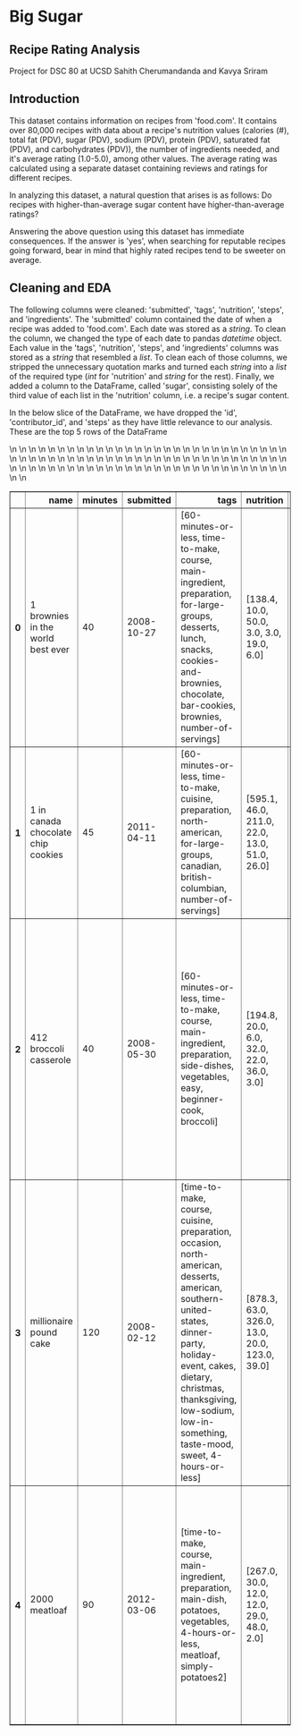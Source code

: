 # Big Sugar
## Recipe Rating Analysis
Project for DSC 80 at UCSD
Sahith Cherumandanda and Kavya Sriram

## Introduction
This dataset contains information on recipes from 'food.com'. It contains over 80,000 recipes with data about a recipe's nutrition values (calories (#), total fat (PDV), sugar (PDV), sodium (PDV), protein (PDV), saturated fat (PDV), and carbohydrates (PDV)), the number of ingredients needed, and it's average rating (1.0-5.0), among other values. The average rating was calculated using a separate dataset containing reviews and ratings for different recipes. 

In analyzing this dataset, a natural question that arises is as follows: Do recipes with higher-than-average sugar content have higher-than-average ratings?

Answering the above question using this dataset has immediate consequences. If the answer is 'yes', when searching for reputable recipes going forward, bear in mind that highly rated recipes tend to be sweeter on average.

## Cleaning and EDA
The following columns were cleaned: 'submitted', 'tags', 'nutrition', 'steps', and 'ingredients'. The 'submitted' column contained the date of when a recipe was added to 'food.com'. Each date was stored as a *string*. To clean the column, we changed the type of each date to pandas *datetime* object. Each value in the 'tags', 'nutrition', 'steps', and 'ingredients' columns was stored as a *string* that resembled a *list*. To clean each of those columns, we stripped the unnecessary quotation marks and turned each *string* into a *list* of the required type (*int* for 'nutrition' and *string* for the rest). Finally, we added a column to the DataFrame, called 'sugar', consisting solely of the third value of each list in the 'nutrition' column, i.e. a recipe's sugar content.

In the below slice of the DataFrame, we have dropped the 'id', 'contributor_id', and 'steps' as they have little relevance to our analysis. These are the top 5 rows of the DataFrame

<table border="1" class="dataframe">\n  <thead>\n    <tr style="text-align: right;">\n      <th></th>\n      <th>name</th>\n      <th>minutes</th>\n      <th>submitted</th>\n      <th>tags</th>\n      <th>nutrition</th>\n      <th>n_steps</th>\n      <th>description</th>\n      <th>ingredients</th>\n      <th>n_ingredients</th>\n      <th>rating</th>\n      <th>sugar</th>\n    </tr>\n  </thead>\n  <tbody>\n    <tr>\n      <th>0</th>\n      <td>1 brownies in the world    best ever</td>\n      <td>40</td>\n      <td>2008-10-27</td>\n      <td>[60-minutes-or-less, time-to-make, course, main-ingredient, preparation, for-large-groups, desserts, lunch, snacks, cookies-and-brownies, chocolate, bar-cookies, brownies, number-of-servings]</td>\n      <td>[138.4, 10.0, 50.0, 3.0, 3.0, 19.0, 6.0]</td>\n      <td>10</td>\n      <td>these are the most; chocolatey, moist, rich, dense, fudgy, delicious brownies that you\'ll ever make.....sereiously! there\'s no doubt that these will be your fav brownies ever for you can add things to them or make them plain.....either way they\'re pure heaven!</td>\n      <td>[bittersweet chocolate, unsalted butter, eggs, granulated sugar, unsweetened cocoa powder, vanilla extract, brewed espresso, kosher salt, all-purpose flour]</td>\n      <td>9</td>\n      <td>4.0</td>\n      <td>50.0</td>\n    </tr>\n    <tr>\n      <th>1</th>\n      <td>1 in canada chocolate chip cookies</td>\n      <td>45</td>\n      <td>2011-04-11</td>\n      <td>[60-minutes-or-less, time-to-make, cuisine, preparation, north-american, for-large-groups, canadian, british-columbian, number-of-servings]</td>\n      <td>[595.1, 46.0, 211.0, 22.0, 13.0, 51.0, 26.0]</td>\n      <td>12</td>\n      <td>this is the recipe that we use at my school cafeteria for chocolate chip cookies. they must be the best chocolate chip cookies i have ever had! if you don\'t have margarine or don\'t like it, then just use butter (softened) instead.</td>\n      <td>[white sugar, brown sugar, salt, margarine, eggs, vanilla, water, all-purpose flour, whole wheat flour, baking soda, chocolate chips]</td>\n      <td>11</td>\n      <td>5.0</td>\n      <td>211.0</td>\n    </tr>\n    <tr>\n      <th>2</th>\n      <td>412 broccoli casserole</td>\n      <td>40</td>\n      <td>2008-05-30</td>\n      <td>[60-minutes-or-less, time-to-make, course, main-ingredient, preparation, side-dishes, vegetables, easy, beginner-cook, broccoli]</td>\n      <td>[194.8, 20.0, 6.0, 32.0, 22.0, 36.0, 3.0]</td>\n      <td>6</td>\n      <td>since there are already 411 recipes for broccoli casserole posted to "zaar" ,i decided to call this one  #412 broccoli casserole.i don\'t think there are any like this one in the database. i based this one on the famous "green bean casserole" from campbell\'s soup. but i think mine is better since i don\'t like cream of mushroom soup.submitted to "zaar" on may 28th,2008</td>\n      <td>[frozen broccoli cuts, cream of chicken soup, sharp cheddar cheese, garlic powder, ground black pepper, salt, milk, soy sauce, french-fried onions]</td>\n      <td>9</td>\n      <td>5.0</td>\n      <td>6.0</td>\n    </tr>\n    <tr>\n      <th>3</th>\n      <td>millionaire pound cake</td>\n      <td>120</td>\n      <td>2008-02-12</td>\n      <td>[time-to-make, course, cuisine, preparation, occasion, north-american, desserts, american, southern-united-states, dinner-party, holiday-event, cakes, dietary, christmas, thanksgiving, low-sodium, low-in-something, taste-mood, sweet, 4-hours-or-less]</td>\n      <td>[878.3, 63.0, 326.0, 13.0, 20.0, 123.0, 39.0]</td>\n      <td>7</td>\n      <td>why a millionaire pound cake?  because it\'s super rich!  this scrumptious cake is the pride of an elderly belle from jackson, mississippi.  the recipe comes from "the glory of southern cooking" by james villas.</td>\n      <td>[butter, sugar, eggs, all-purpose flour, whole milk, pure vanilla extract, almond extract]</td>\n      <td>7</td>\n      <td>5.0</td>\n      <td>326.0</td>\n    </tr>\n    <tr>\n      <th>4</th>\n      <td>2000 meatloaf</td>\n      <td>90</td>\n      <td>2012-03-06</td>\n      <td>[time-to-make, course, main-ingredient, preparation, main-dish, potatoes, vegetables, 4-hours-or-less, meatloaf, simply-potatoes2]</td>\n      <td>[267.0, 30.0, 12.0, 12.0, 29.0, 48.0, 2.0]</td>\n      <td>17</td>\n      <td>ready, set, cook! special edition contest entry: a mediterranean flavor inspired meatloaf dish. featuring: simply potatoes - shredded hash browns, egg, bacon, spinach, red bell pepper, and goat cheese.</td>\n      <td>[meatloaf mixture, unsmoked bacon, goat cheese, unsalted butter, eggs, baby spinach, yellow onion, red bell pepper, simply potatoes shredded hash browns, fresh garlic, kosher salt, white pepper, olive oil]</td>\n      <td>13</td>\n      <td>5.0</td>\n      <td>12.0</td>\n    </tr>\n  </tbody>\n</table>